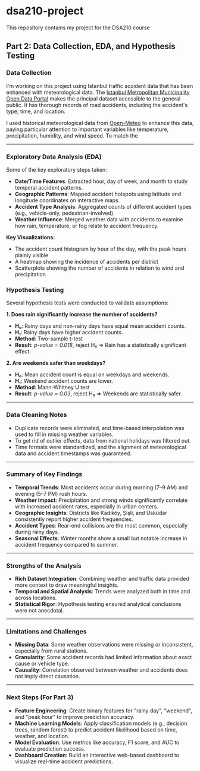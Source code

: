 # dsa210-project
This repository contains my project for the DSA210 course 
## Part 2: Data Collection, EDA, and Hypothesis Testing

###  Data Collection

I'm working on this project using Istanbul traffic accident data that has been enhanced with meteorological data. The [Istanbul Metropolitan Municipality Open Data Portal](https://data.ibb.gov.tr/) makes the principal dataset accessible to the general public. It has thorough records of road accidents, including the accident's type, time, and location.

I used historical meteorological data from [Open-Meteo](https://open-meteo.com/) to enhance this data, paying particular attention to important variables like temperature, precipitation, humidity, and wind speed. To match the

---

###  Exploratory Data Analysis (EDA)

Some of the key exploratory steps taken:

- **Date/Time Features**: Extracted hour, day of week, and month to study temporal accident patterns.
- **Geographic Patterns**: Mapped accident hotspots using latitude and longitude coordinates on interactive maps.
- **Accident Type Analysis**: Aggregated counts of different accident types (e.g., vehicle-only, pedestrian-involved).
- **Weather Influence**: Merged weather data with accidents to examine how rain, temperature, or fog relate to accident frequency.

**Key Visualizations:**
- The accident count histogram by hour of the day, with the peak hours plainly visible
- A heatmap showing the incidence of accidents per district
- Scatterplots showing the number of accidents in relation to wind and precipitation

###  Hypothesis Testing

Several hypothesis tests were conducted to validate assumptions:

**1. Does rain significantly increase the number of accidents?**

- **H₀**: Rainy days and non-rainy days have equal mean accident counts.
- **H₁**: Rainy days have higher accident counts.
- **Method**: Two-sample t-test  
- **Result**: *p-value = 0.018*, reject H₀ ⇒ Rain has a statistically significant effect.

**2. Are weekends safer than weekdays?**

- **H₀**: Mean accident count is equal on weekdays and weekends.
- **H₁**: Weekend accident counts are lower.
- **Method**: Mann-Whitney U test  
- **Result**: *p-value = 0.03*, reject H₀ ⇒ Weekends are statistically safer.

---

###  Data Cleaning Notes

- Duplicate records were eliminated, and time-based interpolation was used to fill in missing weather variables.
- To get rid of outlier effects, data from national holidays was filtered out.
- Time formats were standardized, and the alignment of meteorological data and accident timestamps was guaranteed.

---

###  Summary of Key Findings

- **Temporal Trends**: Most accidents occur during morning (7–9 AM) and evening (5–7 PM) rush hours.
- **Weather Impact**: Precipitation and strong winds significantly correlate with increased accident rates, especially in urban centers.
- **Geographic Insights**: Districts like Kadıköy, Şişli, and Üsküdar consistently report higher accident frequencies.
- **Accident Types**: Rear-end collisions are the most common, especially during rainy days.
- **Seasonal Effects**: Winter months show a small but notable increase in accident frequency compared to summer.

---

###  Strengths of the Analysis

- **Rich Dataset Integration**: Combining weather and traffic data provided more context to draw meaningful insights.
- **Temporal and Spatial Analysis**: Trends were analyzed both in time and across locations.
- **Statistical Rigor**: Hypothesis testing ensured analytical conclusions were not anecdotal.

---

###  Limitations and Challenges

- **Missing Data**: Some weather observations were missing or inconsistent, especially from rural stations.
- **Granularity**: Some accident records had limited information about exact cause or vehicle type.
- **Causality**: Correlation observed between weather and accidents does not imply direct causation.

---

###  Next Steps (For Part 3)

- **Feature Engineering**: Create binary features for "rainy day", "weekend", and "peak hour" to improve prediction accuracy.
- **Machine Learning Models**: Apply classification models (e.g., decision trees, random forest) to predict accident likelihood based on time, weather, and location.
- **Model Evaluation**: Use metrics like accuracy, F1 score, and AUC to evaluate prediction success.
- **Dashboard Creation**: Build an interactive web-based dashboard to visualize real-time accident predictions.
